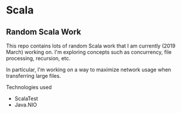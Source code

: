 # Scala
## Random Scala Work

This repo contains lots of random Scala work that I am currently (2019 March) working on. I'm exploring concepts such as concurrency, file processing, recursion, etc. 

In particular, I'm working on a way to maximize network usage when transferring large files. 

Technologies used
- ScalaTest
- Java.NIO


